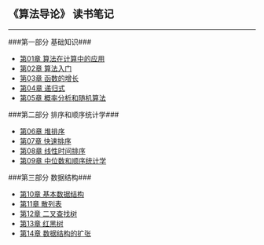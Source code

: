 ## 《算法导论》 读书笔记 ##

-----
###第一部分 基础知识###
* [第01章 算法在计算中的应用](01.md)
* [第02章 算法入门](02.md)
* [第03章 函数的增长](03.md)
* [第04章 递归式](04.md)
* [第05章 概率分析和随机算法](05.md)

###第二部分 排序和顺序统计学###
* [第06章 堆排序](06.md)
* [第07章 快速排序](07.md)
* [第08章 线性时间排序](08.md)
* [第09章 中位数和顺序统计学](09.md)

###第三部分 数据结构###
* [第10章 基本数据结构](10.md)
* [第11章 散列表](11.md)
* [第12章 二叉查找树](12.md)
* [第13章 红黑树](13.md)
* [第14章 数据结构的扩张](14.md)
